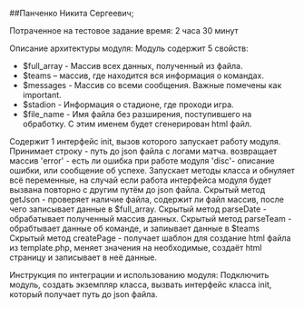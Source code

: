 ##Панченко Никита Сергеевич;

Потраченное на тестовое задание время: 2 часа 30 минут

Описание архитектуры модуля:
Модуль содержит 5 свойств:
* $full_array - Массив всех данных, полученный  из файла.
* $teams – массив, где находится вся информация о командах.
* $messages - Массив со всеми сообщения. Важные помечены как  important.
* $stadion - Информация о стадионе, где проходи игра.
* $file_name - Имя файла без разширения, поступившего на обработку. С этим именем будет сгенерирован  html файл.

Содержит 1 интерфейс init, вызов которого запускает работу модуля. Принимает строку - путь до json файла с логами матча. возвращает массив 'error' - есть ли ошибка при работе модуля  'disc'- описание ошибки, или сообщение об успехе. Запускает методы класса и обнуляет всё переменные, на случай если работа интерфейса модуля будет вызвана повторно с другим путём до json файла.
Скрытый метод getJson - проверяет наличие файла, содержит ли файл массив, после чего записывает данные в $full_array.
Скрытый метод parseDate - обрабатывает полученный массив данных.
Скрытый метод parseTeam - обрабтывает данные об команде, и запиывает данные в $teams
Скрытый метод createPage - получает шаблон для создание html файла из template.php, меняет значения на необходимые, создаёт html страницу и записывает в неё данные.

Инструкция по интеграции и использованию модуля: Подключить модуль, создать экземпляр класса, вызвать интерфейс класса init, который получает путь до json файла.
